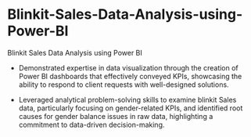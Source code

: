 # Blinkit-Sales-Data-Analysis-using-Power-BI

Blinkit Sales Data Analysis using Power BI

- Demonstrated expertise in data visualization through the creation of Power BI dashboards that effectively conveyed KPIs, showcasing the ability to respond to client requests with well-designed solutions.

- Leveraged analytical problem-solving skills to examine blinkit Sales data, particularly focusing on gender-related KPIs, and identified root causes for gender balance issues in raw data, highlighting a commitment to data-driven decision-making.
